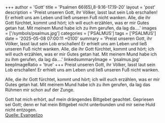 +++
author = 'Gott'
title = 'Psalmen 66(65),8-9.16-17.19-20'
layout = 'post'
description = 'Preist unseren Gott, ihr Völker,  lasst laut sein Lob erschallen! Er erhielt uns am Leben  und ließ unseren Fuß nicht wanken.  Alle, die ihr Gott fürchtet, kommt und hört;  ich will euch erzählen, was er mir Gutes getan hat. Mit meinem Mund habe ich zu ihm gerufen,  da lag da....'
images = ['/symbols/psalmus.jpg']
categories = ['PSALMUS']
tags = ['PSALMUS']
date = '2025-05-08 07:00:11 +0100'
summary = 'Preist unseren Gott, ihr Völker,  lasst laut sein Lob erschallen! Er erhielt uns am Leben  und ließ unseren Fuß nicht wanken.  Alle, die ihr Gott fürchtet, kommt und hört;  ich will euch erzählen, was er mir Gutes getan hat. Mit meinem Mund habe ich zu ihm gerufen,  da lag da....'
linkedsummaryImage = 'psalmus.jpg'
keepImageRatio = 'true'
+++
Preist unseren Gott, ihr Völker, 
lasst laut sein Lob erschallen!
Er erhielt uns am Leben 
und ließ unseren Fuß nicht wanken.

Alle, die ihr Gott fürchtet, kommt und hört; 
ich will euch erzählen, was er mir Gutes getan hat.
Mit meinem Mund habe ich zu ihm gerufen, 
da lag das Rühmen mir schon auf der Zunge.<!--more-->

Gott hat mich erhört, 
auf mein drängendes Bittgebet geachtet.
Gepriesen sei Gott; denn er hat mein Bittgebet nicht unterbunden 
und mir seine Huld nicht entzogen.<br> [Quelle: Evangelizo](https://evangeliumtagfuertag.org/DE/gospel)